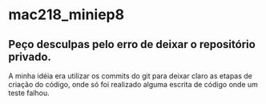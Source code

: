 # mac218_miniep8
## Peço desculpas pelo erro de deixar o repositório privado.
A minha idéia era utilizar os commits do git para deixar claro as etapas de criação do código, onde só foi realizado alguma escrita de código onde um teste falhou.
